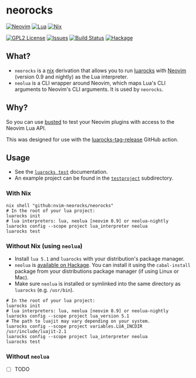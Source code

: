 # neorocks

[![Neovim][neovim-shield]][neovim-url]
[![Lua][lua-shield]][lua-url]
[![Nix][nix-shield]][nix-url]

[![GPL2 License][license-shield]][license-url]
[![Issues][issues-shield]][issues-url]
[![Build Status][ci-shield]][ci-url]
[![Hackage][hackage-shield]][hackage-url]

## What?

- `neorocks` is a [nix](https://nixos.org/) derivation
  that allows you to run [luarocks](https://luarocks.org/) with [Neovim](https://neovim.io/)
  (version 0.9 and nightly) as the Lua interpreter.
- `neolua` is a CLI wrapper around Neovim,
  which maps Lua's CLI arguments to Neovim's CLI arguments.
  It is used by `neorocks`.

## Why?

So you can use [busted](https://lunarmodules.github.io/busted/) to test your
Neovim plugins with access to the Neovim Lua API.

This was designed for use with the [luarocks-tag-release](https://github.com/nvim-neorocks/luarocks-tag-release)
GitHub action.

## Usage

- See the [`luarocks test`](https://github.com/luarocks/luarocks/wiki/test) documentation.
- An example project can be found in the [`testproject`](./testproject) subdirectory.

### With Nix

```console
nix shell "github:nvim-neorocks/neorocks"
# In the root of your lua project:
luarocks init
# lua interpreters: lua, neolua [neovim 0.9] or neolua-nightly
luarocks config --scope project lua_interpreter neolua
luarocks test
```

### Without Nix (using `neolua`)

- Install `lua 5.1` and `luarocks` with your distribution's package manager.
- `neolua` is [available on Hackage](https://hackage.haskell.org/package/neolua-1.0.0).
  You can install it using the `cabal-install` package from your
  distributions package manager (if using Linux or Mac).
- Make sure `neolua` is installed or symlinked into the same directory as `luarocks`
  (e.g. `/usr/bin`).

```console
# In the root of your lua project:
luarocks init
# lua interpreters: lua, neolua [neovim 0.9] or neolua-nightly
luarocks config --scope project lua_version 5.1
# The path to luajit may vary depending on your system.
luarocks config --scope project variables.LUA_INCDIR /usr/include/luajit-2.1
luarocks config --scope project lua_interpreter neolua
luarocks test
```

### Without `neolua`

- [ ] TODO

<!-- MARKDOWN LNIKS & IMAGES -->
[neovim-shield]: https://img.shields.io/badge/NeoVim-%2357A143.svg?&style=for-the-badge&logo=neovim&logoColor=white
[neovim-url]: https://neovim.io/
[lua-shield]: https://img.shields.io/badge/lua-%232C2D72.svg?style=for-the-badge&logo=lua&logoColor=white
[lua-url]: https://www.lua.org/
[nix-shield]: https://img.shields.io/badge/nix-0175C2?style=for-the-badge&logo=NixOS&logoColor=white
[nix-url]: https://nixos.org/
[issues-shield]: https://img.shields.io/github/issues/nvim-neorocks/neorocks.svg?style=for-the-badge
[issues-url]: https://github.com/nvim-neorocks/neorocks/issues
[license-shield]: https://img.shields.io/github/license/nvim-neorocks/neorocks.svg?style=for-the-badge
[license-url]: https://github.com/nvim-neorocks/neorocks/blob/master/LICENSE
[ci-shield]: https://img.shields.io/github/actions/workflow/status/nvim-neorocks/neorocks/nix-build.yml?style=for-the-badge
[ci-url]: https://github.com/nvim-neorocks/neorocks/actions/workflows/nix-build.yml
[hackage-shield]: https://img.shields.io/hackage/v/neolua.svg?style=for-the-badge
[hackage-url]: https://hackage.haskell.org/package/neolua
